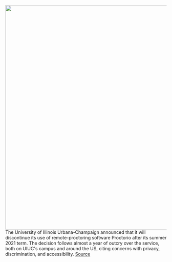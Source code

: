 <img src='https://cdn.vox-cdn.com/thumbor/ME-JhT-gApJ9QgXSVFX6H72w5a0=/0x0:2000x1463/1200x800/filters:focal(840x572:1160x892)/cdn.vox-cdn.com/uploads/chorus_image/image/68737763/1223311899.0.jpg' width='700px' /><br/>
The University of Illinois Urbana-Champaign announced that it will discontinue its use of remote-proctoring software Proctorio after its summer 2021 term. The decision follows almost a year of outcry over the service, both on UIUC's campus and around the US, citing concerns with privacy, discrimination, and accessibility.
<a href='https://www.theverge.com/2021/1/28/22254631/university-of-illinois-urbana-champaign-proctorio-online-test-proctoring-privacy'> Source <a/>